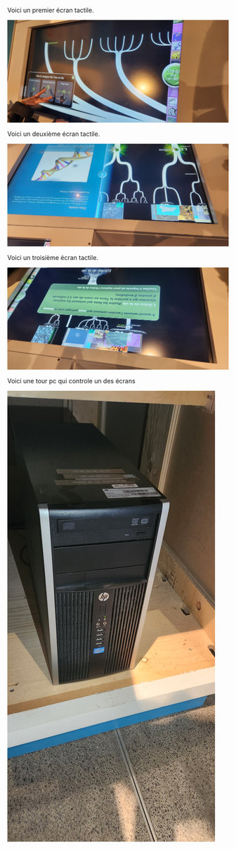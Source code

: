Voici un premier écran tactile.

![image](media/ecran_tactile_1.jpg)

Voici un deuxième écran tactile.

![image](media/ecran_tactile_2.jpg)

Voici un troisième écran tactile.

![image](media/ecran_tactile_3.jpg)

Voici une tour pc qui controle un des écrans

![image](media/pc_ecran_tactile.jpg)
